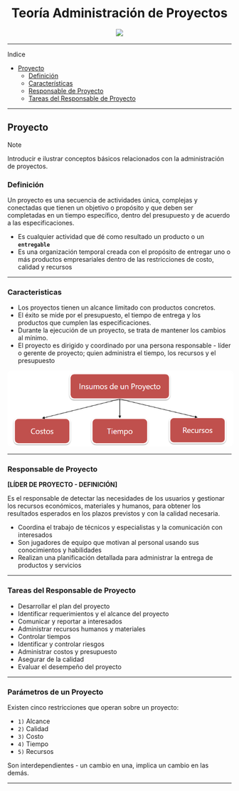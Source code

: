 

<div align="center">

# Teoría  Administración de Proyectos

<img src="https://media4.giphy.com/media/v1.Y2lkPTc5MGI3NjExdHh2cWkzZmp1NWFsYmthYmdzY2gzNGNhM2ZndXpmaWRoajI0YnprbiZlcD12MV9pbnRlcm5hbF9naWZfYnlfaWQmY3Q9Zw/krMpiV41eo264/giphy.gif"/></div>

---

Indice

- [Proyecto](#proyecto)
    - [Definición](#definición)
    - [Características](#caracteristicas)
    - [Responsable de Proyecto](#responsable-de-proyecto)
    - [Tareas del Responsable de Proyecto](#tareas-del-responsable-de-proyecto)




---

## Proyecto

> [!NOTE]
> Introducir e ilustrar conceptos básicos relacionados con la administración de proyectos.

### Definición

Un proyecto es una secuencia de actividades única, complejas y conectadas que  tienen un objetivo o propósito y que deben ser completadas en un tiempo específico,  dentro del presupuesto y de acuerdo a las especificaciones.

- Es cualquier actividad que dé como resultado un producto o un **`entregable`**
- Es una organización temporal creada con el propósito de entregar uno o más productos empresariales dentro de las restricciones de costo, calidad y recursos

---

### Caracteristicas

- Los proyectos tienen un alcance limitado con productos concretos.
- El éxito se mide por el presupuesto, el tiempo de entrega y los productos que  cumplen las especificaciones.
- Durante la ejecución de un proyecto, se trata de mantener los cambios al mínimo.
- El proyecto es dirigido y coordinado por una persona responsable - líder o  gerente de proyecto; quien administra el tiempo, los recursos y el presupuesto


<div align="center">

<img src="image.png?raw=true" style="border: 2px solid white; border-radius: 8px;"  width="510px"/></div>

---

### Responsable de Proyecto

**[LÍDER DE PROYECTO - DEFINICIÓN]**

Es el responsable de detectar las necesidades de los usuarios y gestionar los recursos económicos, materiales y humanos, para obtener los resultados esperados en los plazos previstos y con la calidad necesaria.

- Coordina el trabajo de técnicos y especialistas y la comunicación con 
interesados
- Son jugadores de equipo que motivan al personal usando sus conocimientos  y habilidades
- Realizan una planificación detallada para administrar la entrega de productos y servicios

---

### Tareas del Responsable de Proyecto

- Desarrollar el plan del proyecto
- Identificar requerimientos y el alcance del proyecto
- Comunicar y reportar a interesados
- Administrar recursos humanos y materiales
- Controlar tiempos
- Identificar y controlar riesgos
- Administrar costos y presupuesto
- Asegurar de la calidad
- Evaluar el desempeño del proyecto

---

### Parámetros de un Proyecto

Existen cinco restricciones que operan sobre un proyecto:

- `1)` Alcance
- `2)` Calidad
- `3)` Costo
- `4)` Tiempo
- `5)` Recursos

Son interdependientes - un cambio en una, implica un cambio en las demás. 

****